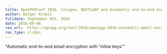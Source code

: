 ```yaml
---
title: OpenPGPConf 2016, Cologne, NEXTLEAP and Automatic end-to-end encrypted emails
author: Holger Krekel
fulldate: September 8th, 2016
date: 2016-09-08
res_url:  https://gnupg.org/conf/2016/openpgp-2016-automatic-email-encryption-holger-krekel/index.html#/step-1
res_type: slides
---
```


"Automatic end-to-end email encryption with 'inline keys'"
